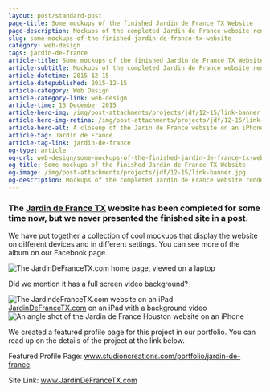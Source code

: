 ```yaml
---
layout: post/standard-post
page-title: Some mockups of the finished Jardin de France TX Website
page-description: Mockups of the completed Jardin de France website rendered on various devices
slug: some-mockups-of-the-finished-jardin-de-france-tx-website
category: web-design
tags: jardin-de-france
article-title: Some mockups of the finished Jardin de France TX Website
article-subtitle: Mockups of the completed Jardin de France website rendered on various devices
article-datetime: 2015-12-15
article-datepublished: 2015-12-15
article-category: Web Design
article-category-link: web-design
article-time: 15 December 2015
article-hero-img: /img/post-attachments/projects/jdf/12-15/link-banner.jpg
article-hero-img-retina: /img/post-attachments/projects/jdf/12-15/link-banner@2x.jpg
article-hero-alt: A closeup of the Jarin de France website on an iPhone
article-tag: Jardin de France
article-tag-link: jardin-de-france
og-type: article
og-url: web-design/some-mockups-of-the-finished-jardin-de-france-tx-website
og-title: Some mockups of the finished Jardin de France TX Website
og-image: /img/post-attachments/projects/jdf/12-15/link-banner.jpg
og-description: Mockups of the completed Jardin de France website rendered on various devices
---
```

<div class="row margin-bottom">
	<h3 class="margin-bottom">The <a href="http://jardindefrancetx.com/" target="_blank" class="simple">Jardin de France TX</a> website has been completed for some time now, but we never presented the finished site in a post.</h3>
	<p>We have put together a collection of cool mockups that display the website on different devices and in different settings. You can see more of the album on our Facebook page.</p>
</div>
<div class="row margin-bottom">
	<img src="{{ site.blog_cdn }}/img/post-attachments/projects/jdf/12-15/laptop-1.jpg" srcset="{{ site.blog_cdn }}/img/post-attachments/projects/jdf/12-15/laptop-1@2x.jpg 2x" alt="The JardinDeFranceTX.com home page, viewed on a laptop" class="black-border margin-bottom">
	<p>Did we mention it has a full screen video background?</p>
	<figure style="max-width: 38.125em; width: 100%; margin: 0 auto;">
		<img src="{{ site.blog_cdn }}/img/post-attachments/projects/jdf/12-15/ipad-vid.gif" alt="The JardindeFranceTX.com website on an iPad">
		<figcaption><a href="http://jardindefrancetx.com/" target="_blank" class="simple">JardinDeFranceTX.com</a> on an iPad with a background video</figcaption>
	</figure>
</div>
<div class="row margin-bottom">
	<img src="{{ site.blog_cdn }}/img/post-attachments/projects/jdf/12-15/phone-1.jpg" srcset="/img/post-attachments/projects/jdf/12-15/phone-1@2x.jpg 2x" alt="An angle shot of the Jardin de France Houston website on an iPhone" class="black-border">
</div>
<div class="row margin-bottom">
	<p class="margin-bottom">We created a featured profile page for this project in our portfolio. You can read up on the details of the project at the link below.
	<p class="header margin-bottom">Featured Profile Page: <a href="http://studioncreations.com/portfolio/jardin-de-france" class="simple">www.studioncreations.com/portfolio/jardin-de-france</a></p>
	<p class="header">Site Link: <a href="http://jardindefrancetx.com/" target="_blank" class="simple">www.JardinDeFranceTX.com</a></p>
</div>